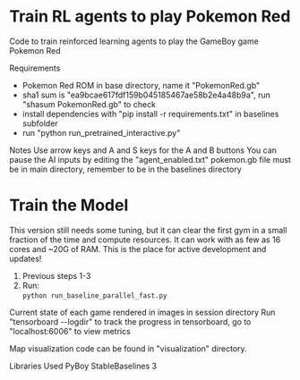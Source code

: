 # Train RL agents to play Pokemon Red
Code to train reinforced learning agents to play the GameBoy game Pokemon Red

Requirements
- Pokemon Red ROM in base directory, name it "PokemonRed.gb"
- sha1 sum is "ea9bcae617fdf159b045185467ae58b2e4a48b9a", run "shasum PokemonRed.gb" to check
- install dependencies with "pip install -r requirements.txt" in baselines subfolder
- run "python run_pretrained_interactive.py"
  
Notes
Use arrow keys and A and S keys for the A and B buttons
You can pause the AI inputs by editing the "agent_enabled.txt"
pokemon.gb file must be in main directory, remember to be in the baselines directory

# Train the Model  

This version still needs some tuning, but it can clear the first gym in a small fraction of the time and compute resources. It can work with as few as 16 cores and ~20G of RAM. This is the place for active development and updates! 

1. Previous steps 1-3
2. Run:  
```python run_baseline_parallel_fast.py```

Current state of each game rendered in images in session directory
Run "tensorboard --logdir" to track the progress in tensorboard, go to "localhost:6006" to view metrics

Map visualization code can be found in "visualization" directory.

Libraries Used
PyBoy
StableBaselines 3